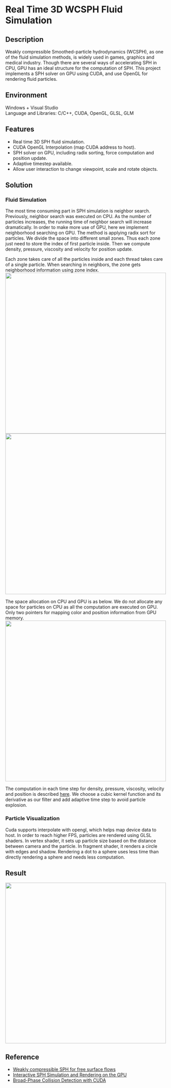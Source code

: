 # Real Time 3D WCSPH Fluid Simulation

## Description
Weakly compressible Smoothed-particle hydrodynamics (WCSPH), as one of the fluid simulation methods, is widely used in games, graphics and medical industry. Though there are several ways of accelerating SPH in CPU, GPU has an ideal structure for the computation of SPH. This project implements a SPH solver on GPU using CUDA, and use OpenGL for rendering fluid particles.  

## Environment
Windows + Visual Studio  
Language and Libraries: C/C++, CUDA, OpenGL, GLSL, GLM

## Features
- Real time 3D SPH fluid simulation. 
- CUDA OpenGL Interpolation (map CUDA address to host). 
- SPH solver on GPU, including radix sorting, force computation and position update. 
- Adaptive timestep available. 
- Allow user interaction to change viewpoint, scale and rotate objects.   

## Solution
### Fluid Simulation
The most time consuming part in SPH simulation is neighbor search. Previously, neighbor search was executed on CPU. As the number of particles increases, the running time of neighbor search will increase dramatically. In order to make more use of GPU, here we implement neighborhood searching on GPU. The method is applying radix sort for particles. We divide the space into different small zones. Thus each zone just need to store the index of first particle inside. Then we compute density, pressure, viscosity and velocity for position update.  

Each zone takes care of all the particles inside and each thread takes care of a single particle. When searching in neighbors, the zone gets neighborhood information using zone index.
<img src="data/fig/CUDA_block.png" width="500">  
<img src="data/fig/CUDA_block_and_threads.png" width="500">  

The space allocation on CPU and GPU is as below. We do not allocate any space for particles on CPU as all the computation are executed on GPU. Only two pointers for mapping color and position information from GPU memory. 
<img src="data/fig/space_alloc.png" width="500">  

The computation in each time step for density, pressure, viscosity, velocity and position is described [here](https://cg.informatik.uni-freiburg.de/publications/2007_SCA_SPH.pdf). We choose a cubic kernel function and its derivative as our filter and add adaptive time step to avoid particle explosion.


### Particle Visualization
Cuda supports interpolate with opengl, which helps map device data to host. In order to reach higher FPS, particles are rendered using GLSL shaders. In vertex shader, it sets up particle size based on the distance between camera and the particle. In fragment shader, it renders a circle with edges and shadow. Rendering a dot to a sphere uses less time than directly rendering a sphere and needs less computation.  


## Result
<img src="data/fig/CUDA_WCSPH.gif" width="500">  

## Reference
- [Weakly compressible SPH for free surface flows](https://cg.informatik.uni-freiburg.de/publications/2007_SCA_SPH.pdf)  
- [Interactive SPH Simulation and Rendering on the GPU](http://maverick.inria.fr/~Prashant.Goswami/Research/Papers/SCA10_SPH.pdf)  
- [Broad-Phase Collision Detection with CUDA](https://developer.nvidia.com/gpugems/gpugems3/part-v-physics-simulation/chapter-32-broad-phase-collision-detection-cuda)  

